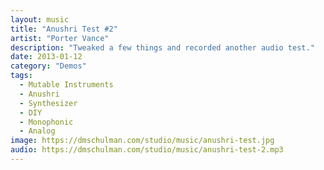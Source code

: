 ```yaml
---
layout: music
title: "Anushri Test #2"
artist: "Porter Vance"
description: "Tweaked a few things and recorded another audio test."
date: 2013-01-12
category: "Demos"
tags: 
  - Mutable Instruments
  - Anushri
  - Synthesizer
  - DIY
  - Monophonic
  - Analog
image: https://dmschulman.com/studio/music/anushri-test.jpg
audio: https://dmschulman.com/studio/music/anushri-test-2.mp3
---
```

